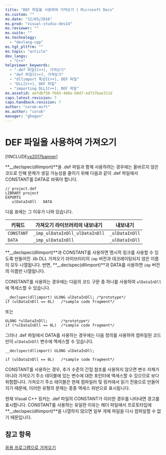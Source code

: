 ```yaml
---
title: "DEF 파일을 사용하여 가져오기 | Microsoft Docs"
ms.custom: ""
ms.date: "12/03/2016"
ms.prod: "visual-studio-dev14"
ms.reviewer: ""
ms.suite: ""
ms.technology: 
  - "devlang-cpp"
ms.tgt_pltfrm: ""
ms.topic: "article"
dev_langs: 
  - "C++"
helpviewer_keywords: 
  - ".def 파일[C++], 가져오기"
  - "def 파일[C++], 가져오기"
  - "dllimport 특성[C++], DEF 파일"
  - "DLL[C++], DEF 파일"
  - "importing DLL[C++], DEF 파일"
ms.assetid: aefdbf50-f603-488a-b0d7-ed737bae311d
caps.latest.revision: 7
caps.handback.revision: 7
author: "corob-msft"
ms.author: "corob"
manager: "ghogen"
---
```

# DEF 파일을 사용하여 가져오기
[!INCLUDE[vs2017banner](../assembler/inline/includes/vs2017banner.md)]

**\_\_declspec\(dllimport\)**을 .def 파일과 함께 사용하려는 경우에는 올바르지 않은 코드로 인해 문제가 생길 가능성을 줄이기 위해 다음과 같이 .def 파일에서 CONSTANT를 DATA로 바꿔야 합니다.  
  
```  
// project.def  
LIBRARY project  
EXPORTS  
   ulDataInDll   DATA  
```  
  
 다음 표에는 그 이유가 나와 있습니다.  
  
|키워드|가져오기 라이브러리의 내보내기|내보내기|  
|---------|----------------------|----------|  
|`CONSTANT`|`_imp_ulDataInDll_ulDataInDll`|`_ulDataInDll`|  
|`DATA`|`_imp_ulDataInDll`|`_ulDataInDll`|  
  
 **\_\_declspec\(dllimport\)**과 CONSTANT를 사용하면 명시적 링크를 사용할 수 있도록 만들어진 .lib DLL 가져오기 라이브러리의 `imp` 버전과 데코레이팅되지 않은 이름이 모두 나열됩니다.  반면, **\_\_declspec\(dllimport\)**과 DATA를 사용하면 `imp` 버전의 이름만 나열됩니다.  
  
 CONSTANT를 사용하는 경우에는 다음의 코드 구문 중 하나를 사용하여 `ulDataInDll`에 액세스할 수 있습니다.  
  
```  
__declspec(dllimport) ULONG ulDataInDll; /*prototype*/  
if (ulDataInDll == 0L)   /*sample code fragment*/  
```  
  
 또는  
  
```  
ULONG *ulDataInDll;      /*prototype*/  
if (*ulDataInDll == 0L)  /*sample code fragment*/  
```  
  
 그러나 .def 파일에서 DATA를 사용하는 경우에는 다음 정의를 사용하여 컴파일된 코드만이 `ulDataInDll` 변수에 액세스할 수 있습니다.  
  
```  
__declspec(dllimport) ULONG ulDataInDll;  
  
if (ulDataInDll == 0L)   /*sample code fragment*/  
```  
  
 CONSTANT를 사용하는 경우, 추가 수준의 간접 참조를 사용하지 않으면 변수 자체가 아니라 가져오기 주소 테이블에 있는 변수에 대한 포인터에 액세스할 수 있으므로 보다 위험합니다.  가져오기 주소 테이블은 현재 컴파일러 및 링커에서 읽기 전용으로 만들어지기 때문에, 이러한 유형의 문제는 종종 액세스 위반으로 표시됩니다.  
  
 현재 Visual C\+\+ 링커는 .def 파일의 CONSTANT가 이러한 경우를 나타내면 경고를 표시합니다.  CONSTANT를 사용하는 유일한 이유는 헤더 파일에서 프로토타입에 **\_\_declspec\(dllimport\)**을 나열하지 않으면 일부 개체 파일을 다시 컴파일할 수 없기 때문입니다.  
  
## 참고 항목  
 [응용 프로그램으로 가져오기](../build/importing-into-an-application.md)